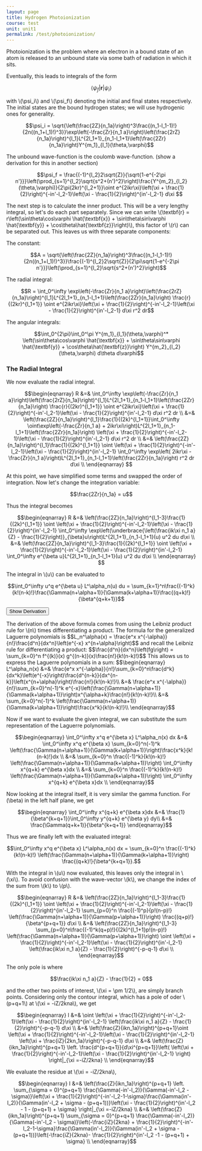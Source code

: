 ```yaml
---
layout: page
title: Hydrogen Photoionization
course: test
unit: unit1
permalink: /test/photoionization/
---
```


Photoionization is the problem where an electron in a bound state of an atom is released to an unbound state via some bath of radiation in which it sits. 

Eventually, this leads to integrals of the form 

$$\left<\psi_f\right|\textbf{r}\left|\psi_i\right>$$

with \\(\psi_i\\) and \\(\psi_f\\) denoting the initial and final states respectively. The initial states are the bound hydrogen states; we will use hydrogenic ones for generality. 

$$\psi_i = \sqrt{\left(\frac{2Z}{n_1a}\right)^3\frac{(n_1-l_1-1)!}{2n((n_1+l_1)!)^3}}\exp\left(-\frac{Zr}{n_1 a}\right)\left(\frac{2rZ}{n_1a}\right)^{l_1}L^{2l_1+1}_{n_1-l_1+1}\left(\frac{2Zr}{n_1a}\right)Y^{m_1}_{l_1}(\theta,\varphi)$$

The unbound wave-function is the coulomb wave-function. (show a derivation for this in another section)

$$\psi_f = \frac{(-1)^{l_2}2\sqrt{Z}}{\sqrt{1-e^{-2\pi n'}}}\left(\prod_{s=1}^{l_2}\sqrt{s^2+(n')^2}\right)\frac{Y^{m_2}_{l_2}(\theta,\varphi)}{2\pi(2kr)^{l_2+1}}\oint e^{2ikr\xi}\left(\xi + \frac{1}{2}\right)^{-in'-l_2-1}\left(\xi - \frac{1}{2}\right)^{in'-l_2-1} d\xi $$

The next step is to calculate the inner product. This will be a very lengthy integral, so let's do each part separately. Since we can write \\(\textbf{r} = r\left(\sin\theta\cos\varphi \hat{\textbf{x}} + \sin\theta\sin\varphi \hat{\textbf{y}} + \cos\theta\hat{\textbf{z}}\right)\\), this factor of \\(r\\) can be separated out. This leaves us with three separate components:

The constant:

$$A = \sqrt{\left(\frac{2Z}{n_1a}\right)^3\frac{(n_1-l_1-1)!}{2n((n_1+l_1)!)^3}}\frac{(-1)^{l_2}2\sqrt{Z}}{2\pi\sqrt{1-e^{-2\pi n'}}}\left(\prod_{s=1}^{l_2}\sqrt{s^2+(n')^2}\right)$$

The radial integral:

$$R = \int_0^\infty \exp\left(-\frac{Zr}{n_1 a}\right)\left(\frac{2rZ}{n_1a}\right)^{l_1}L^{2l_1+1}_{n_1-l_1+1}\left(\frac{2Zr}{n_1a}\right) \frac{r}{(2kr)^{l_1+1}} \oint e^{2ikr\xi}\left(\xi + \frac{1}{2}\right)^{-in'-l_2-1}\left(\xi - \frac{1}{2}\right)^{in'-l_2-1} d\xi r^2 dr$$

The angular integrals:

$$\int_0^{2\pi}\int_0^\pi Y^{m_1}_{l_1}(\theta,\varphi)^* \left(\sin\theta\cos\varphi \hat{\textbf{x}} + \sin\theta\sin\varphi \hat{\textbf{y}} + \cos\theta\hat{\textbf{z}}\right) Y^{m_2}_{l_2}(\theta,\varphi) d\theta d\varphi$$

### The Radial Integral

We now evaluate the radial integral. 

$$\begin{eqnarray}
R &=& \int_0^\infty \exp\left(-\frac{Zr}{n_1 a}\right)\left(\frac{2rZ}{n_1a}\right)^{l_1}L^{2l_1+1}_{n_1-l_1+1}\left(\frac{2Zr}{n_1a}\right) \frac{r}{(2kr)^{l_1+1}} \oint e^{2ikr\xi}\left(\xi + \frac{1}{2}\right)^{-in'-l_2-1}\left(\xi - \frac{1}{2}\right)^{in'-l_2-1} d\xi r^2 dr \\
&=& \left(\frac{2Z}{n_1a}\right)^{l_1}\frac{1}{(2k)^{l_1+1}}\int_0^\infty \oint\exp\left(-\frac{Zr}{n_1 a} + 2ikr\xi\right)L^{2l_1+1}_{n_1-l_1+1}\left(\frac{2Zr}{n_1a}\right) \left(\xi + \frac{1}{2}\right)^{-in'-l_2-1}\left(\xi - \frac{1}{2}\right)^{in'-l_2-1} d\xi r^2 dr \\
&=& \left(\frac{2Z}{n_1a}\right)^{l_1}\frac{1}{(2k)^{l_1+1}} \oint \left(\xi + \frac{1}{2}\right)^{-in'-l_2-1}\left(\xi - \frac{1}{2}\right)^{in'-l_2-1} \int_0^\infty \exp\left( 2ikr\xi -\frac{Zr}{n_1 a}\right)L^{2l_1+1}_{n_1-l_1+1}\left(\frac{2Zr}{n_1a}\right)  r^2 dr d\xi \\
\end{eqnarray}
$$

At this point, we have simplified some terms and swapped the order of integration. Now let's change the integration variable:

$$\frac{2Zr}{n_1a} = u$$

Thus the integral becomes

$$\begin{eqnarray}
R &=& \left(\frac{2Z}{n_1a}\right)^{l_1-3}\frac{1}{(2k)^{l_1+1}} \oint \left(\xi + \frac{1}{2}\right)^{-in'-l_2-1}\left(\xi - \frac{1}{2}\right)^{in'-l_2-1} \int_0^\infty \exp\left(\underbrace{\left(\frac{ik\xi n_1 a}{Z} - \frac{1}{2}\right)}_{\beta}u\right)L^{2l_1+1}_{n_1-l_1+1}(u)  u^2 du d\xi \\
&=& \left(\frac{2Z}{n_1a}\right)^{l_1-3}\frac{1}{(2k)^{l_1+1}} \oint \left(\xi + \frac{1}{2}\right)^{-in'-l_2-1}\left(\xi - \frac{1}{2}\right)^{in'-l_2-1} \int_0^\infty e^{\beta u}L^{2l_1+1}_{n_1-l_1+1}(u)  u^2 du d\xi \\
\end{eqnarray}
$$

The integral in \\(u\\) can be evaluated to 

$$\int_0^\infty u^q e^{\beta u} L^\alpha_n(u) du = \sum_{k=1}^n\frac{(-1)^k}{k!(n-k)!}\frac{\Gamma(n+\alpha+1)}{\Gamma(k+\alpha+1)}\frac{(q+k)!}{\beta^{q+k+1}}$$

<button onclick="myFunction('answer')" class="answerButton">Show Derivation</button>
<div  id="answer" class="answer">
The derivation of the above formula comes from using the Leibniz product rule for \(n\) times differentiating a product. The formula for the generalized Laguerre polynomials is 
$$L_n^\alpha(x) = \frac{e^x x^{-\alpha}}{n!}\frac{d^n}{dx^n}\left(e^{-x} x^{n+\alpha}\right)$$
and recall the Leibniz rule for differentiating a product:
$$\frac{d^n}{dx^n}\left(fg\right) = \sum_{k=0}^n f^{(k)}(x) g^{(n-k)}(x)\frac{n!}{k!(n-k)!}$$
This allows us to express the Laguerre polynomials in a sum: 
$$\begin{eqnarray}
L^\alpha_n(x) &=&  \frac{e^x x^{-\alpha}}{n!}\sum_{k=0}^n\frac{d^k}{dx^k}\left(e^{-x}\right)\frac{d^{n-k}}{dx^{n-k}}\left(x^{n+\alpha}\right)\frac{n!}{k!(n-k)!}\\
&=& \frac{e^x x^{-\alpha}}{n!}\sum_{k=0}^n(-1)^k e^{-x}\left(\frac{\Gamma(n+\alpha+1)}{\Gamma(k+\alpha+1)}\right)x^{\alpha+k}\frac{n!}{k!(n-k)!}\\
&=& \sum_{k=0}^n(-1)^k \left(\frac{\Gamma(n+\alpha+1)}{\Gamma(k+\alpha+1)}\right)\frac{x^k}{k!(n-k)!}\\
\end{eqnarray}$$

Now if we want to evaluate the given integral, we can substitute the sum representation of the Laguerre polynomials. 

$$\begin{eqnarray}
\int_0^\infty x^q e^{\beta x} L^\alpha_n(x) dx &=& \int_0^\infty  x^q e^{\beta x} \sum_{k=0}^n(-1)^k \left(\frac{\Gamma(n+\alpha+1)}{\Gamma(k+\alpha+1)}\right)\frac{x^k}{k!(n-k)!}dx \\
&=& \sum_{k=0}^n \frac{(-1)^k}{k!(n-k)!}  \left(\frac{\Gamma(n+\alpha+1)}{\Gamma(k+\alpha+1)}\right) \int_0^\infty  x^{q+k} e^{\beta x}dx \\
&=& \sum_{k=0}^n \frac{(-1)^k}{k!(n-k)!}  \left(\frac{\Gamma(n+\alpha+1)}{\Gamma(k+\alpha+1)}\right) \int_0^\infty  x^{q+k} e^{\beta x}dx \\
\end{eqnarray}$$

Now looking at the integral itself, it is very similar the gamma function. For \(\beta\) in the left half plane, we get 

$$\begin{eqnarray}
\int_0^\infty  x^{q+k} e^{\beta x}dx &=& \frac{1}{\beta^{k+q+1}}\int_0^\infty y^{q+k} e^{\beta y} dy\\
&=& \frac{\Gamma(q+k+1)}{\beta^{k+q+1}}
\end{eqnarray}$$

Thus we are finally left with the evaluated integral:

$$\int_0^\infty x^q e^{\beta x} L^\alpha_n(x) dx =  \sum_{k=0}^n \frac{(-1)^k}{k!(n-k)!}  \left(\frac{\Gamma(n+\alpha+1)}{\Gamma(k+\alpha+1)}\right)  \frac{(q+k)!}{\beta^{k+q+1}}.$$

</div>

With the integral in \\(u\\) now evaluated, this leaves only the integral in \\(\xi\\). To avoid confusion with the wave-vector \\(k\\), we change the index of the sum from \\(k\\) to \\(p\\).

$$\begin{eqnarray}
R &=& \left(\frac{2Z}{n_1a}\right)^{l_1-3}\frac{1}{(2k)^{l_1+1}} \oint \left(\xi + \frac{1}{2}\right)^{-in'-l_2-1}\left(\xi - \frac{1}{2}\right)^{in'-l_2-1}  \sum_{p=0}^n \frac{(-1)^p}{p!(n-p)!}  \left(\frac{\Gamma(n+\alpha+1)}{\Gamma(p+\alpha+1)}\right)  \frac{(q+p)!}{\beta^{p+q+1}} d\xi \\
&=&  \left(\frac{2Z}{n_1a}\right)^{l_1-3} \sum_{p=0}^n\frac{(-1)^k(q+p)!}{(2k)^{l_1+1}p!(n-p)!}  \left(\frac{\Gamma(n+\alpha+1)}{\Gamma(p+\alpha+1)}\right)  \oint \left(\xi + \frac{1}{2}\right)^{-in'-l_2-1}\left(\xi - \frac{1}{2}\right)^{in'-l_2-1}  \left(\frac{ik\xi n_1 a}{Z} - \frac{1}{2}\right)^{-p-q-1} d\xi \\
\end{eqnarray}$$

The only pole is where 

$$\frac{ik\xi n_1 a}{Z} - \frac{1}{2} = 0$$

and the other two points of interest, \\(\xi = \pm 1/2\\), are simply branch points. Considering only the contour integral, which has a pole of oder \\(p+q+1\\) at \\(\xi = -iZ/2kna\\), we get 

$$\begin{eqnarray}
I &=& \oint \left(\xi + \frac{1}{2}\right)^{-in'-l_2-1}\left(\xi - \frac{1}{2}\right)^{in'-l_2-1}  \left(\frac{ik\xi n_1 a}{Z} - \frac{1}{2}\right)^{-p-q-1} d\xi  \\
&=& \left(\frac{Z}{ikn_1a}\right)^{p+q+1}\oint \left(\xi + \frac{1}{2}\right)^{-in'-l_2-1}\left(\xi - \frac{1}{2}\right)^{in'-l_2-1}  \left(\xi + \frac{iZ}{2kn_1a}\right)^{-p-q-1} d\xi \\
&=& \left(\frac{Z}{ikn_1a}\right)^{p+q+1} \left. \frac{d^{p+q+1}}{d\xi^{p+q+1}}\left( \left(\xi + \frac{1}{2}\right)^{-in'-l_2-1}\left(\xi - \frac{1}{2}\right)^{in'-l_2-1}  \right) \right|_{\xi =-iZ/2kna} \\
\end{eqnarray}$$

We evaluate the residue at \\(\xi = -iZ/2kna\\), 

$$\begin{eqnarray}
I &=& \left(\frac{Z}{ikn_1a}\right)^{p+q+1} \left. \sum_{\sigma = 0}^{p+q+1} \frac{\Gamma(-in'-l_2)}{\Gamma(-in'-l_2 - \sigma)}\left(\xi + \frac{1}{2}\right)^{-in'-l_2-1-\sigma}\frac{\Gamma(in'-l_2)}{\Gamma(in'-l_2 + \sigma - (p+q+1))}\left(\xi - \frac{1}{2}\right)^{in'-l_2 - 1 - (p+q+1) + \sigma} \right|_{\xi =-iZ/2kna} \\
&=& \left(\frac{Z}{ikn_1a}\right)^{p+q+1} \sum_{\sigma = 0}^{p+q+1} \frac{\Gamma(-in'-l_2)}{\Gamma(-in'-l_2 - \sigma)}\left(-\frac{iZ}{2kna} + \frac{1}{2}\right)^{-in'-l_2-1-\sigma}\frac{\Gamma(in'-l_2)}{\Gamma(in'-l_2 + \sigma - (p+q+1))}\left(-\frac{iZ}{2kna}- \frac{1}{2}\right)^{in'-l_2 -1 - (p+q+1) + \sigma} \\
\end{eqnarray}$$


